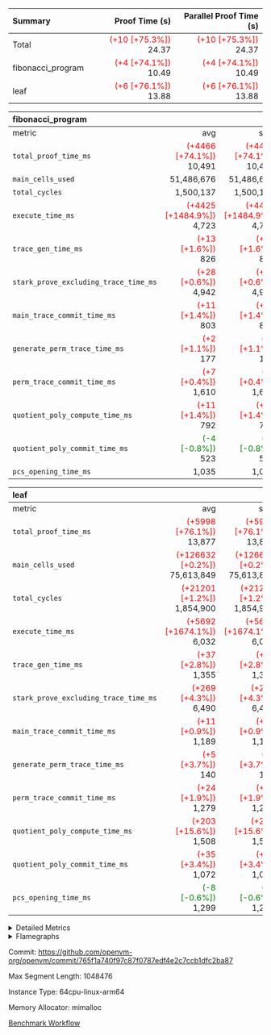 | Summary | Proof Time (s) | Parallel Proof Time (s) |
|:---|---:|---:|
| Total | <span style='color: red'>(+10 [+75.3%])</span> 24.37 | <span style='color: red'>(+10 [+75.3%])</span> 24.37 |
| fibonacci_program | <span style='color: red'>(+4 [+74.1%])</span> 10.49 | <span style='color: red'>(+4 [+74.1%])</span> 10.49 |
| leaf | <span style='color: red'>(+6 [+76.1%])</span> 13.88 | <span style='color: red'>(+6 [+76.1%])</span> 13.88 |


| fibonacci_program |||||
|:---|---:|---:|---:|---:|
|metric|avg|sum|max|min|
| `total_proof_time_ms ` | <span style='color: red'>(+4466 [+74.1%])</span> 10,491 | <span style='color: red'>(+4466 [+74.1%])</span> 10,491 | <span style='color: red'>(+4466 [+74.1%])</span> 10,491 | <span style='color: red'>(+4466 [+74.1%])</span> 10,491 |
| `main_cells_used     ` |  51,486,676 |  51,486,676 |  51,486,676 |  51,486,676 |
| `total_cycles        ` |  1,500,137 |  1,500,137 |  1,500,137 |  1,500,137 |
| `execute_time_ms     ` | <span style='color: red'>(+4425 [+1484.9%])</span> 4,723 | <span style='color: red'>(+4425 [+1484.9%])</span> 4,723 | <span style='color: red'>(+4425 [+1484.9%])</span> 4,723 | <span style='color: red'>(+4425 [+1484.9%])</span> 4,723 |
| `trace_gen_time_ms   ` | <span style='color: red'>(+13 [+1.6%])</span> 826 | <span style='color: red'>(+13 [+1.6%])</span> 826 | <span style='color: red'>(+13 [+1.6%])</span> 826 | <span style='color: red'>(+13 [+1.6%])</span> 826 |
| `stark_prove_excluding_trace_time_ms` | <span style='color: red'>(+28 [+0.6%])</span> 4,942 | <span style='color: red'>(+28 [+0.6%])</span> 4,942 | <span style='color: red'>(+28 [+0.6%])</span> 4,942 | <span style='color: red'>(+28 [+0.6%])</span> 4,942 |
| `main_trace_commit_time_ms` | <span style='color: red'>(+11 [+1.4%])</span> 803 | <span style='color: red'>(+11 [+1.4%])</span> 803 | <span style='color: red'>(+11 [+1.4%])</span> 803 | <span style='color: red'>(+11 [+1.4%])</span> 803 |
| `generate_perm_trace_time_ms` | <span style='color: red'>(+2 [+1.1%])</span> 177 | <span style='color: red'>(+2 [+1.1%])</span> 177 | <span style='color: red'>(+2 [+1.1%])</span> 177 | <span style='color: red'>(+2 [+1.1%])</span> 177 |
| `perm_trace_commit_time_ms` | <span style='color: red'>(+7 [+0.4%])</span> 1,610 | <span style='color: red'>(+7 [+0.4%])</span> 1,610 | <span style='color: red'>(+7 [+0.4%])</span> 1,610 | <span style='color: red'>(+7 [+0.4%])</span> 1,610 |
| `quotient_poly_compute_time_ms` | <span style='color: red'>(+11 [+1.4%])</span> 792 | <span style='color: red'>(+11 [+1.4%])</span> 792 | <span style='color: red'>(+11 [+1.4%])</span> 792 | <span style='color: red'>(+11 [+1.4%])</span> 792 |
| `quotient_poly_commit_time_ms` | <span style='color: green'>(-4 [-0.8%])</span> 523 | <span style='color: green'>(-4 [-0.8%])</span> 523 | <span style='color: green'>(-4 [-0.8%])</span> 523 | <span style='color: green'>(-4 [-0.8%])</span> 523 |
| `pcs_opening_time_ms ` |  1,035 |  1,035 |  1,035 |  1,035 |

| leaf |||||
|:---|---:|---:|---:|---:|
|metric|avg|sum|max|min|
| `total_proof_time_ms ` | <span style='color: red'>(+5998 [+76.1%])</span> 13,877 | <span style='color: red'>(+5998 [+76.1%])</span> 13,877 | <span style='color: red'>(+5998 [+76.1%])</span> 13,877 | <span style='color: red'>(+5998 [+76.1%])</span> 13,877 |
| `main_cells_used     ` | <span style='color: red'>(+126632 [+0.2%])</span> 75,613,849 | <span style='color: red'>(+126632 [+0.2%])</span> 75,613,849 | <span style='color: red'>(+126632 [+0.2%])</span> 75,613,849 | <span style='color: red'>(+126632 [+0.2%])</span> 75,613,849 |
| `total_cycles        ` | <span style='color: red'>(+21201 [+1.2%])</span> 1,854,900 | <span style='color: red'>(+21201 [+1.2%])</span> 1,854,900 | <span style='color: red'>(+21201 [+1.2%])</span> 1,854,900 | <span style='color: red'>(+21201 [+1.2%])</span> 1,854,900 |
| `execute_time_ms     ` | <span style='color: red'>(+5692 [+1674.1%])</span> 6,032 | <span style='color: red'>(+5692 [+1674.1%])</span> 6,032 | <span style='color: red'>(+5692 [+1674.1%])</span> 6,032 | <span style='color: red'>(+5692 [+1674.1%])</span> 6,032 |
| `trace_gen_time_ms   ` | <span style='color: red'>(+37 [+2.8%])</span> 1,355 | <span style='color: red'>(+37 [+2.8%])</span> 1,355 | <span style='color: red'>(+37 [+2.8%])</span> 1,355 | <span style='color: red'>(+37 [+2.8%])</span> 1,355 |
| `stark_prove_excluding_trace_time_ms` | <span style='color: red'>(+269 [+4.3%])</span> 6,490 | <span style='color: red'>(+269 [+4.3%])</span> 6,490 | <span style='color: red'>(+269 [+4.3%])</span> 6,490 | <span style='color: red'>(+269 [+4.3%])</span> 6,490 |
| `main_trace_commit_time_ms` | <span style='color: red'>(+11 [+0.9%])</span> 1,189 | <span style='color: red'>(+11 [+0.9%])</span> 1,189 | <span style='color: red'>(+11 [+0.9%])</span> 1,189 | <span style='color: red'>(+11 [+0.9%])</span> 1,189 |
| `generate_perm_trace_time_ms` | <span style='color: red'>(+5 [+3.7%])</span> 140 | <span style='color: red'>(+5 [+3.7%])</span> 140 | <span style='color: red'>(+5 [+3.7%])</span> 140 | <span style='color: red'>(+5 [+3.7%])</span> 140 |
| `perm_trace_commit_time_ms` | <span style='color: red'>(+24 [+1.9%])</span> 1,279 | <span style='color: red'>(+24 [+1.9%])</span> 1,279 | <span style='color: red'>(+24 [+1.9%])</span> 1,279 | <span style='color: red'>(+24 [+1.9%])</span> 1,279 |
| `quotient_poly_compute_time_ms` | <span style='color: red'>(+203 [+15.6%])</span> 1,508 | <span style='color: red'>(+203 [+15.6%])</span> 1,508 | <span style='color: red'>(+203 [+15.6%])</span> 1,508 | <span style='color: red'>(+203 [+15.6%])</span> 1,508 |
| `quotient_poly_commit_time_ms` | <span style='color: red'>(+35 [+3.4%])</span> 1,072 | <span style='color: red'>(+35 [+3.4%])</span> 1,072 | <span style='color: red'>(+35 [+3.4%])</span> 1,072 | <span style='color: red'>(+35 [+3.4%])</span> 1,072 |
| `pcs_opening_time_ms ` | <span style='color: green'>(-8 [-0.6%])</span> 1,299 | <span style='color: green'>(-8 [-0.6%])</span> 1,299 | <span style='color: green'>(-8 [-0.6%])</span> 1,299 | <span style='color: green'>(-8 [-0.6%])</span> 1,299 |



<details>
<summary>Detailed Metrics</summary>

| group | num_segments | keygen_time_ms | commit_exe_time_ms |
| --- | --- | --- | --- |
| fibonacci_program | 1 | 382 | 6 | 

| group | air_name | quotient_deg | interactions | constraints |
| --- | --- | --- | --- | --- |
| fibonacci_program | AccessAdapterAir<16> | 2 | 5 | 14 | 
| fibonacci_program | AccessAdapterAir<2> | 2 | 5 | 14 | 
| fibonacci_program | AccessAdapterAir<32> | 2 | 5 | 14 | 
| fibonacci_program | AccessAdapterAir<4> | 2 | 5 | 14 | 
| fibonacci_program | AccessAdapterAir<64> | 2 | 5 | 14 | 
| fibonacci_program | AccessAdapterAir<8> | 2 | 5 | 14 | 
| fibonacci_program | BitwiseOperationLookupAir<8> | 2 | 2 | 4 | 
| fibonacci_program | MemoryMerkleAir<8> | 2 | 4 | 40 | 
| fibonacci_program | PersistentBoundaryAir<8> | 2 | 3 | 6 | 
| fibonacci_program | PhantomAir | 2 | 3 | 5 | 
| fibonacci_program | Poseidon2PeripheryAir<BabyBearParameters>, 1> | 2 | 1 | 286 | 
| fibonacci_program | ProgramAir | 1 | 1 | 4 | 
| fibonacci_program | RangeTupleCheckerAir<2> | 1 | 1 | 4 | 
| fibonacci_program | VariableRangeCheckerAir | 1 | 1 | 4 | 
| fibonacci_program | VmAirWrapper<Rv32BaseAluAdapterAir, BaseAluCoreAir<4, 8> | 2 | 19 | 43 | 
| fibonacci_program | VmAirWrapper<Rv32BaseAluAdapterAir, LessThanCoreAir<4, 8> | 2 | 17 | 39 | 
| fibonacci_program | VmAirWrapper<Rv32BaseAluAdapterAir, ShiftCoreAir<4, 8> | 2 | 23 | 90 | 
| fibonacci_program | VmAirWrapper<Rv32BranchAdapterAir, BranchEqualCoreAir<4> | 2 | 11 | 25 | 
| fibonacci_program | VmAirWrapper<Rv32BranchAdapterAir, BranchLessThanCoreAir<4, 8> | 2 | 13 | 41 | 
| fibonacci_program | VmAirWrapper<Rv32CondRdWriteAdapterAir, Rv32JalLuiCoreAir> | 2 | 10 | 22 | 
| fibonacci_program | VmAirWrapper<Rv32HintStoreAdapterAir, Rv32HintStoreCoreAir> | 2 | 15 | 17 | 
| fibonacci_program | VmAirWrapper<Rv32JalrAdapterAir, Rv32JalrCoreAir> | 2 | 16 | 20 | 
| fibonacci_program | VmAirWrapper<Rv32LoadStoreAdapterAir, LoadSignExtendCoreAir<4, 8> | 2 | 18 | 33 | 
| fibonacci_program | VmAirWrapper<Rv32LoadStoreAdapterAir, LoadStoreCoreAir<4> | 2 | 17 | 38 | 
| fibonacci_program | VmAirWrapper<Rv32MultAdapterAir, DivRemCoreAir<4, 8> | 2 | 25 | 88 | 
| fibonacci_program | VmAirWrapper<Rv32MultAdapterAir, MulHCoreAir<4, 8> | 2 | 24 | 38 | 
| fibonacci_program | VmAirWrapper<Rv32MultAdapterAir, MultiplicationCoreAir<4, 8> | 2 | 19 | 26 | 
| fibonacci_program | VmAirWrapper<Rv32RdWriteAdapterAir, Rv32AuipcCoreAir> | 2 | 11 | 15 | 
| fibonacci_program | VmConnectorAir | 2 | 3 | 9 | 
| leaf | AccessAdapterAir<2> | 4 | 5 | 12 | 
| leaf | AccessAdapterAir<4> | 4 | 5 | 12 | 
| leaf | AccessAdapterAir<8> | 4 | 5 | 12 | 
| leaf | FriReducedOpeningAir | 4 | 35 | 59 | 
| leaf | NativePoseidon2Air<BabyBearParameters>, 1> | 4 | 176 | 590 | 
| leaf | PhantomAir | 4 | 3 | 4 | 
| leaf | ProgramAir | 1 | 1 | 4 | 
| leaf | VariableRangeCheckerAir | 1 | 1 | 4 | 
| leaf | VmAirWrapper<BranchNativeAdapterAir, BranchEqualCoreAir<1> | 2 | 11 | 23 | 
| leaf | VmAirWrapper<JalNativeAdapterAir, JalCoreAir> | 4 | 7 | 6 | 
| leaf | VmAirWrapper<NativeAdapterAir<2, 0>, PublicValuesCoreAir> | 4 | 11 | 23 | 
| leaf | VmAirWrapper<NativeAdapterAir<2, 1>, FieldArithmeticCoreAir> | 4 | 15 | 23 | 
| leaf | VmAirWrapper<NativeLoadStoreAdapterAir<1>, NativeLoadStoreCoreAir<1> | 4 | 15 | 20 | 
| leaf | VmAirWrapper<NativeLoadStoreAdapterAir<4>, NativeLoadStoreCoreAir<4> | 4 | 15 | 20 | 
| leaf | VmAirWrapper<NativeVectorizedAdapterAir<4>, FieldExtensionCoreAir> | 4 | 15 | 23 | 
| leaf | VmConnectorAir | 4 | 3 | 8 | 
| leaf | VolatileBoundaryAir | 4 | 4 | 16 | 

| group | air_name | dsl_ir | idx | opcode | cells_used |
| --- | --- | --- | --- | --- | --- |
| leaf | <BranchNativeAdapterAir,BranchEqualCoreAir<1>> | AssertEqE | 0 | BNE | 496,432 | 
| leaf | <BranchNativeAdapterAir,BranchEqualCoreAir<1>> | AssertEqEI | 0 | BNE | 92 | 
| leaf | <BranchNativeAdapterAir,BranchEqualCoreAir<1>> | AssertEqF | 0 | BNE | 62,008 | 
| leaf | <BranchNativeAdapterAir,BranchEqualCoreAir<1>> | AssertEqV | 0 | BNE | 33,373 | 
| leaf | <BranchNativeAdapterAir,BranchEqualCoreAir<1>> | AssertEqVI | 0 | BNE | 5,566 | 
| leaf | <BranchNativeAdapterAir,BranchEqualCoreAir<1>> | AssertNonZero | 0 | BEQ | 23 | 
| leaf | <BranchNativeAdapterAir,BranchEqualCoreAir<1>> | IfEq | 0 | BNE | 3,266 | 
| leaf | <BranchNativeAdapterAir,BranchEqualCoreAir<1>> | IfEqI | 0 | BNE | 509,933 | 
| leaf | <BranchNativeAdapterAir,BranchEqualCoreAir<1>> | IfNe | 0 | BEQ | 3,289 | 
| leaf | <BranchNativeAdapterAir,BranchEqualCoreAir<1>> | IfNeI | 0 | BEQ | 2,300 | 
| leaf | <BranchNativeAdapterAir,BranchEqualCoreAir<1>> | ZipFor | 0 | BNE | 6,833,369 | 
| leaf | <JalNativeAdapterAir,JalCoreAir> |  | 0 | JAL | 10 | 
| leaf | <JalNativeAdapterAir,JalCoreAir> | IfEqI | 0 | JAL | 86,410 | 
| leaf | <JalNativeAdapterAir,JalCoreAir> | IfNe | 0 | JAL | 10 | 
| leaf | <JalNativeAdapterAir,JalCoreAir> | ZipFor | 0 | JAL | 307,730 | 
| leaf | <NativeAdapterAir<2, 0>,PublicValuesCoreAir> | Publish | 0 | PUBLISH | 828 | 
| leaf | <NativeAdapterAir<2, 1>,FieldArithmeticCoreAir> |  | 0 | ADD | 30 | 
| leaf | <NativeAdapterAir<2, 1>,FieldArithmeticCoreAir> | AddEFFI | 0 | ADD | 21,120 | 
| leaf | <NativeAdapterAir<2, 1>,FieldArithmeticCoreAir> | AddEFI | 0 | ADD | 18,480 | 
| leaf | <NativeAdapterAir<2, 1>,FieldArithmeticCoreAir> | AddEI | 0 | ADD | 841,800 | 
| leaf | <NativeAdapterAir<2, 1>,FieldArithmeticCoreAir> | AddF | 0 | ADD | 82,050 | 
| leaf | <NativeAdapterAir<2, 1>,FieldArithmeticCoreAir> | AddFI | 0 | ADD | 468,990 | 
| leaf | <NativeAdapterAir<2, 1>,FieldArithmeticCoreAir> | AddV | 0 | ADD | 1,219,140 | 
| leaf | <NativeAdapterAir<2, 1>,FieldArithmeticCoreAir> | AddVI | 0 | ADD | 2,803,290 | 
| leaf | <NativeAdapterAir<2, 1>,FieldArithmeticCoreAir> | Alloc | 0 | ADD | 3,102,240 | 
| leaf | <NativeAdapterAir<2, 1>,FieldArithmeticCoreAir> | Alloc | 0 | MUL | 861,000 | 
| leaf | <NativeAdapterAir<2, 1>,FieldArithmeticCoreAir> | CastFV | 0 | ADD | 3,780 | 
| leaf | <NativeAdapterAir<2, 1>,FieldArithmeticCoreAir> | DivEIN | 0 | ADD | 6,480 | 
| leaf | <NativeAdapterAir<2, 1>,FieldArithmeticCoreAir> | DivF | 0 | DIV | 221,760 | 
| leaf | <NativeAdapterAir<2, 1>,FieldArithmeticCoreAir> | DivFIN | 0 | DIV | 3,840 | 
| leaf | <NativeAdapterAir<2, 1>,FieldArithmeticCoreAir> | ImmE | 0 | ADD | 106,080 | 
| leaf | <NativeAdapterAir<2, 1>,FieldArithmeticCoreAir> | ImmF | 0 | ADD | 123,570 | 
| leaf | <NativeAdapterAir<2, 1>,FieldArithmeticCoreAir> | ImmV | 0 | ADD | 160,410 | 
| leaf | <NativeAdapterAir<2, 1>,FieldArithmeticCoreAir> | LoadE | 0 | ADD | 282,240 | 
| leaf | <NativeAdapterAir<2, 1>,FieldArithmeticCoreAir> | LoadE | 0 | MUL | 282,240 | 
| leaf | <NativeAdapterAir<2, 1>,FieldArithmeticCoreAir> | LoadF | 0 | ADD | 355,440 | 
| leaf | <NativeAdapterAir<2, 1>,FieldArithmeticCoreAir> | LoadF | 0 | MUL | 236,490 | 
| leaf | <NativeAdapterAir<2, 1>,FieldArithmeticCoreAir> | LoadHeapPtr | 0 | ADD | 30 | 
| leaf | <NativeAdapterAir<2, 1>,FieldArithmeticCoreAir> | LoadV | 0 | ADD | 1,220,970 | 
| leaf | <NativeAdapterAir<2, 1>,FieldArithmeticCoreAir> | LoadV | 0 | MUL | 1,095,780 | 
| leaf | <NativeAdapterAir<2, 1>,FieldArithmeticCoreAir> | MulEF | 0 | MUL | 113,760 | 
| leaf | <NativeAdapterAir<2, 1>,FieldArithmeticCoreAir> | MulEFI | 0 | MUL | 15,000 | 
| leaf | <NativeAdapterAir<2, 1>,FieldArithmeticCoreAir> | MulEI | 0 | ADD | 183,120 | 
| leaf | <NativeAdapterAir<2, 1>,FieldArithmeticCoreAir> | MulF | 0 | MUL | 969,390 | 
| leaf | <NativeAdapterAir<2, 1>,FieldArithmeticCoreAir> | MulFI | 0 | MUL | 77,490 | 
| leaf | <NativeAdapterAir<2, 1>,FieldArithmeticCoreAir> | MulVI | 0 | MUL | 298,140 | 
| leaf | <NativeAdapterAir<2, 1>,FieldArithmeticCoreAir> | NegE | 0 | MUL | 5,160 | 
| leaf | <NativeAdapterAir<2, 1>,FieldArithmeticCoreAir> | StoreE | 0 | ADD | 231,840 | 
| leaf | <NativeAdapterAir<2, 1>,FieldArithmeticCoreAir> | StoreE | 0 | MUL | 231,840 | 
| leaf | <NativeAdapterAir<2, 1>,FieldArithmeticCoreAir> | StoreF | 0 | ADD | 27,030 | 
| leaf | <NativeAdapterAir<2, 1>,FieldArithmeticCoreAir> | StoreF | 0 | MUL | 15,720 | 
| leaf | <NativeAdapterAir<2, 1>,FieldArithmeticCoreAir> | StoreHeapPtr | 0 | ADD | 30 | 
| leaf | <NativeAdapterAir<2, 1>,FieldArithmeticCoreAir> | StoreV | 0 | ADD | 355,440 | 
| leaf | <NativeAdapterAir<2, 1>,FieldArithmeticCoreAir> | StoreV | 0 | MUL | 238,020 | 
| leaf | <NativeAdapterAir<2, 1>,FieldArithmeticCoreAir> | SubEF | 0 | ADD | 485,460 | 
| leaf | <NativeAdapterAir<2, 1>,FieldArithmeticCoreAir> | SubEF | 0 | SUB | 161,820 | 
| leaf | <NativeAdapterAir<2, 1>,FieldArithmeticCoreAir> | SubEFI | 0 | ADD | 10,320 | 
| leaf | <NativeAdapterAir<2, 1>,FieldArithmeticCoreAir> | SubEI | 0 | ADD | 12,960 | 
| leaf | <NativeAdapterAir<2, 1>,FieldArithmeticCoreAir> | SubFI | 0 | SUB | 76,890 | 
| leaf | <NativeAdapterAir<2, 1>,FieldArithmeticCoreAir> | SubV | 0 | SUB | 174,480 | 
| leaf | <NativeAdapterAir<2, 1>,FieldArithmeticCoreAir> | SubVI | 0 | SUB | 30,000 | 
| leaf | <NativeAdapterAir<2, 1>,FieldArithmeticCoreAir> | SubVIN | 0 | SUB | 25,200 | 
| leaf | <NativeAdapterAir<2, 1>,FieldArithmeticCoreAir> | UnsafeCastVF | 0 | ADD | 3,060 | 
| leaf | <NativeAdapterAir<2, 1>,FieldArithmeticCoreAir> | ZipFor | 0 | ADD | 9,661,350 | 
| leaf | <NativeLoadStoreAdapterAir<1>,NativeLoadStoreCoreAir<1>> | LoadF | 0 | LOADW | 592,100 | 
| leaf | <NativeLoadStoreAdapterAir<1>,NativeLoadStoreCoreAir<1>> | LoadV | 0 | LOADW | 3,183,100 | 
| leaf | <NativeLoadStoreAdapterAir<1>,NativeLoadStoreCoreAir<1>> | StoreF | 0 | STOREW | 221,300 | 
| leaf | <NativeLoadStoreAdapterAir<1>,NativeLoadStoreCoreAir<1>> | StoreHintWord | 0 | HINT_STOREW | 5,761,450 | 
| leaf | <NativeLoadStoreAdapterAir<1>,NativeLoadStoreCoreAir<1>> | StoreV | 0 | STOREW | 1,416,400 | 
| leaf | <NativeLoadStoreAdapterAir<4>,NativeLoadStoreCoreAir<4>> | LoadE | 0 | LOADW | 807,398 | 
| leaf | <NativeLoadStoreAdapterAir<4>,NativeLoadStoreCoreAir<4>> | StoreE | 0 | STOREW | 446,080 | 
| leaf | <NativeVectorizedAdapterAir<4>,FieldExtensionCoreAir> | AddE | 0 | FE4ADD | 497,480 | 
| leaf | <NativeVectorizedAdapterAir<4>,FieldExtensionCoreAir> | DivE | 0 | BBE4DIV | 248,560 | 
| leaf | <NativeVectorizedAdapterAir<4>,FieldExtensionCoreAir> | DivEIN | 0 | BBE4DIV | 2,160 | 
| leaf | <NativeVectorizedAdapterAir<4>,FieldExtensionCoreAir> | MulE | 0 | BBE4MUL | 560,160 | 
| leaf | <NativeVectorizedAdapterAir<4>,FieldExtensionCoreAir> | MulEI | 0 | BBE4MUL | 61,040 | 
| leaf | <NativeVectorizedAdapterAir<4>,FieldExtensionCoreAir> | SubE | 0 | FE4SUB | 132,240 | 
| leaf | FriReducedOpeningAir | FriReducedOpening | 0 | FRI_REDUCED_OPENING | 7,547,904 | 
| leaf | PhantomAir | CT-ExtractPublicValuesCommit | 0 | PHANTOM | 12 | 
| leaf | PhantomAir | CT-InitializePcsConst | 0 | PHANTOM | 12 | 
| leaf | PhantomAir | CT-ReadProofsFromInput | 0 | PHANTOM | 12 | 
| leaf | PhantomAir | CT-VerifyProofs | 0 | PHANTOM | 12 | 
| leaf | PhantomAir | CT-cache-generator-powers | 0 | PHANTOM | 4,032 | 
| leaf | PhantomAir | CT-compute-reduced-opening | 0 | PHANTOM | 4,032 | 
| leaf | PhantomAir | CT-exp-reverse-bits-len | 0 | PHANTOM | 41,328 | 
| leaf | PhantomAir | CT-single-reduced-opening-eval | 0 | PHANTOM | 64,008 | 
| leaf | PhantomAir | CT-stage-c-build-rounds | 0 | PHANTOM | 12 | 
| leaf | PhantomAir | CT-stage-d-verifier-verify | 0 | PHANTOM | 12 | 
| leaf | PhantomAir | CT-stage-d-verify-pcs | 0 | PHANTOM | 12 | 
| leaf | PhantomAir | CT-stage-e-verify-constraints | 0 | PHANTOM | 12 | 
| leaf | PhantomAir | CT-verify-batch | 0 | PHANTOM | 4,032 | 
| leaf | PhantomAir | CT-verify-batch-ext | 0 | PHANTOM | 10,080 | 
| leaf | PhantomAir | CT-verify-query | 0 | PHANTOM | 504 | 
| leaf | PhantomAir | HintBitsF | 0 | PHANTOM | 750 | 
| leaf | PhantomAir | HintInputVec | 0 | PHANTOM | 138,024 | 
| leaf | VerifyBatchAir | Poseidon2CompressBabyBear | 0 | COMP_POS2 | 10,773 | 
| leaf | VerifyBatchAir | Poseidon2PermuteBabyBear | 0 | PERM_POS2 | 20,349 | 
| leaf | VerifyBatchAir | VerifyBatchExt | 0 | VERIFY_BATCH | 4,524,660 | 
| leaf | VerifyBatchAir | VerifyBatchFelt | 0 | VERIFY_BATCH | 6,451,830 | 

| group | air_name | dsl_ir | opcode | segment | cells_used |
| --- | --- | --- | --- | --- | --- |
| fibonacci_program | <Rv32BaseAluAdapterAir,BaseAluCoreAir<4, 8>> |  | ADD | 0 | 32,401,620 | 
| fibonacci_program | <Rv32BaseAluAdapterAir,BaseAluCoreAir<4, 8>> |  | AND | 0 | 72 | 
| fibonacci_program | <Rv32BaseAluAdapterAir,BaseAluCoreAir<4, 8>> |  | OR | 0 | 36 | 
| fibonacci_program | <Rv32BaseAluAdapterAir,BaseAluCoreAir<4, 8>> |  | SUB | 0 | 144 | 
| fibonacci_program | <Rv32BaseAluAdapterAir,BaseAluCoreAir<4, 8>> |  | XOR | 0 | 72 | 
| fibonacci_program | <Rv32BaseAluAdapterAir,LessThanCoreAir<4, 8>> |  | SLTU | 0 | 11,100,074 | 
| fibonacci_program | <Rv32BaseAluAdapterAir,ShiftCoreAir<4, 8>> |  | SLL | 0 | 106 | 
| fibonacci_program | <Rv32BranchAdapterAir,BranchEqualCoreAir<4>> |  | BEQ | 0 | 2,600,104 | 
| fibonacci_program | <Rv32BranchAdapterAir,BranchEqualCoreAir<4>> |  | BNE | 0 | 2,600,130 | 
| fibonacci_program | <Rv32BranchAdapterAir,BranchLessThanCoreAir<4, 8>> |  | BGEU | 0 | 96 | 
| fibonacci_program | <Rv32BranchAdapterAir,BranchLessThanCoreAir<4, 8>> |  | BLTU | 0 | 64 | 
| fibonacci_program | <Rv32CondRdWriteAdapterAir,Rv32JalLuiCoreAir> |  | JAL | 0 | 1,800,018 | 
| fibonacci_program | <Rv32CondRdWriteAdapterAir,Rv32JalLuiCoreAir> |  | LUI | 0 | 162 | 
| fibonacci_program | <Rv32HintStoreAdapterAir,Rv32HintStoreCoreAir> |  | HINT_STOREW | 0 | 78 | 
| fibonacci_program | <Rv32JalrAdapterAir,Rv32JalrCoreAir> |  | JALR | 0 | 364 | 
| fibonacci_program | <Rv32LoadStoreAdapterAir,LoadStoreCoreAir<4>> |  | LOADW | 0 | 520 | 
| fibonacci_program | <Rv32LoadStoreAdapterAir,LoadStoreCoreAir<4>> |  | STOREW | 0 | 600 | 
| fibonacci_program | <Rv32RdWriteAdapterAir,Rv32AuipcCoreAir> |  | AUIPC | 0 | 168 | 
| fibonacci_program | PhantomAir |  | PHANTOM | 0 | 12 | 

| group | air_name | idx | rows | prep_cols | perm_cols | main_cols | cells |
| --- | --- | --- | --- | --- | --- | --- | --- |
| leaf | AccessAdapterAir<2> | 0 | 262,144 |  | 16 | 11 | 7,077,888 | 
| leaf | AccessAdapterAir<4> | 0 | 131,072 |  | 16 | 13 | 3,801,088 | 
| leaf | AccessAdapterAir<8> | 0 | 512 |  | 16 | 17 | 16,896 | 
| leaf | FriReducedOpeningAir | 0 | 131,072 |  | 76 | 64 | 18,350,080 | 
| leaf | NativePoseidon2Air<BabyBearParameters>, 1> | 0 | 32,768 |  | 356 | 399 | 24,739,840 | 
| leaf | PhantomAir | 0 | 65,536 |  | 8 | 6 | 917,504 | 
| leaf | ProgramAir | 0 | 131,072 |  | 8 | 10 | 2,359,296 | 
| leaf | VariableRangeCheckerAir | 0 | 262,144 | 2 | 8 | 1 | 2,359,296 | 
| leaf | VmAirWrapper<BranchNativeAdapterAir, BranchEqualCoreAir<1> | 0 | 524,288 |  | 28 | 23 | 26,738,688 | 
| leaf | VmAirWrapper<JalNativeAdapterAir, JalCoreAir> | 0 | 65,536 |  | 12 | 10 | 1,441,792 | 
| leaf | VmAirWrapper<NativeAdapterAir<2, 0>, PublicValuesCoreAir> | 0 | 64 |  | 16 | 23 | 2,496 | 
| leaf | VmAirWrapper<NativeAdapterAir<2, 1>, FieldArithmeticCoreAir> | 0 | 1,048,576 |  | 20 | 30 | 52,428,800 | 
| leaf | VmAirWrapper<NativeLoadStoreAdapterAir<1>, NativeLoadStoreCoreAir<1> | 0 | 524,288 |  | 36 | 25 | 31,981,568 | 
| leaf | VmAirWrapper<NativeLoadStoreAdapterAir<4>, NativeLoadStoreCoreAir<4> | 0 | 65,536 |  | 36 | 34 | 4,587,520 | 
| leaf | VmAirWrapper<NativeVectorizedAdapterAir<4>, FieldExtensionCoreAir> | 0 | 65,536 |  | 20 | 40 | 3,932,160 | 
| leaf | VmConnectorAir | 0 | 2 | 1 | 8 | 4 | 24 | 
| leaf | VolatileBoundaryAir | 0 | 524,288 |  | 8 | 11 | 9,961,472 | 

| group | air_name | segment | rows | prep_cols | perm_cols | main_cols | cells |
| --- | --- | --- | --- | --- | --- | --- | --- |
| fibonacci_program | AccessAdapterAir<8> | 0 | 64 |  | 24 | 17 | 2,624 | 
| fibonacci_program | BitwiseOperationLookupAir<8> | 0 | 65,536 | 3 | 8 | 2 | 655,360 | 
| fibonacci_program | MemoryMerkleAir<8> | 0 | 256 |  | 20 | 32 | 13,312 | 
| fibonacci_program | PersistentBoundaryAir<8> | 0 | 64 |  | 12 | 20 | 2,048 | 
| fibonacci_program | PhantomAir | 0 | 2 |  | 12 | 6 | 36 | 
| fibonacci_program | Poseidon2PeripheryAir<BabyBearParameters>, 1> | 0 | 256 |  | 8 | 300 | 78,848 | 
| fibonacci_program | ProgramAir | 0 | 4,096 |  | 8 | 10 | 73,728 | 
| fibonacci_program | RangeTupleCheckerAir<2> | 0 | 524,288 | 2 | 8 | 1 | 4,718,592 | 
| fibonacci_program | VariableRangeCheckerAir | 0 | 262,144 | 2 | 8 | 1 | 2,359,296 | 
| fibonacci_program | VmAirWrapper<Rv32BaseAluAdapterAir, BaseAluCoreAir<4, 8> | 0 | 1,048,576 |  | 80 | 36 | 121,634,816 | 
| fibonacci_program | VmAirWrapper<Rv32BaseAluAdapterAir, LessThanCoreAir<4, 8> | 0 | 524,288 |  | 40 | 37 | 40,370,176 | 
| fibonacci_program | VmAirWrapper<Rv32BaseAluAdapterAir, ShiftCoreAir<4, 8> | 0 | 2 |  | 52 | 53 | 210 | 
| fibonacci_program | VmAirWrapper<Rv32BranchAdapterAir, BranchEqualCoreAir<4> | 0 | 262,144 |  | 48 | 26 | 19,398,656 | 
| fibonacci_program | VmAirWrapper<Rv32BranchAdapterAir, BranchLessThanCoreAir<4, 8> | 0 | 8 |  | 56 | 32 | 704 | 
| fibonacci_program | VmAirWrapper<Rv32CondRdWriteAdapterAir, Rv32JalLuiCoreAir> | 0 | 131,072 |  | 44 | 18 | 8,126,464 | 
| fibonacci_program | VmAirWrapper<Rv32HintStoreAdapterAir, Rv32HintStoreCoreAir> | 0 | 4 |  | 36 | 26 | 248 | 
| fibonacci_program | VmAirWrapper<Rv32JalrAdapterAir, Rv32JalrCoreAir> | 0 | 16 |  | 36 | 28 | 1,024 | 
| fibonacci_program | VmAirWrapper<Rv32LoadStoreAdapterAir, LoadStoreCoreAir<4> | 0 | 32 |  | 72 | 40 | 3,584 | 
| fibonacci_program | VmAirWrapper<Rv32RdWriteAdapterAir, Rv32AuipcCoreAir> | 0 | 16 |  | 28 | 21 | 784 | 
| fibonacci_program | VmConnectorAir | 0 | 2 | 1 | 12 | 4 | 32 | 

| group | chip_name | idx | rows_used |
| --- | --- | --- | --- |
| leaf | <BranchNativeAdapterAir,BranchEqualCoreAir<1>> | 0 | 345,637 | 
| leaf | <JalNativeAdapterAir,JalCoreAir> | 0 | 39,416 | 
| leaf | <NativeAdapterAir<2, 0>,PublicValuesCoreAir> | 0 | 36 | 
| leaf | <NativeAdapterAir<2, 1>,FieldArithmeticCoreAir> | 0 | 897,360 | 
| leaf | <NativeLoadStoreAdapterAir<1>,NativeLoadStoreCoreAir<1>> | 0 | 446,974 | 
| leaf | <NativeLoadStoreAdapterAir<4>,NativeLoadStoreCoreAir<4>> | 0 | 36,867 | 
| leaf | <NativeVectorizedAdapterAir<4>,FieldExtensionCoreAir> | 0 | 37,541 | 
| leaf | AccessAdapter<2> | 0 | 204,878 | 
| leaf | AccessAdapter<4> | 0 | 98,156 | 
| leaf | AccessAdapter<8> | 0 | 322 | 
| leaf | Boundary | 0 | 338,543 | 
| leaf | FriReducedOpeningAir | 0 | 117,936 | 
| leaf | PhantomAir | 0 | 44,481 | 
| leaf | ProgramChip | 0 | 75,255 | 
| leaf | VariableRangeCheckerAir | 0 | 262,144 | 
| leaf | VerifyBatchAir | 0 | 27,588 | 
| leaf | VmConnectorAir | 0 | 2 | 

| group | chip_name | segment | rows_used |
| --- | --- | --- | --- |
| fibonacci_program | <Rv32BaseAluAdapterAir,BaseAluCoreAir<4, 8>> | 0 | 900,054 | 
| fibonacci_program | <Rv32BaseAluAdapterAir,LessThanCoreAir<4, 8>> | 0 | 300,002 | 
| fibonacci_program | <Rv32BaseAluAdapterAir,ShiftCoreAir<4, 8>> | 0 | 2 | 
| fibonacci_program | <Rv32BranchAdapterAir,BranchEqualCoreAir<4>> | 0 | 200,009 | 
| fibonacci_program | <Rv32BranchAdapterAir,BranchLessThanCoreAir<4, 8>> | 0 | 5 | 
| fibonacci_program | <Rv32CondRdWriteAdapterAir,Rv32JalLuiCoreAir> | 0 | 100,010 | 
| fibonacci_program | <Rv32HintStoreAdapterAir,Rv32HintStoreCoreAir> | 0 | 3 | 
| fibonacci_program | <Rv32JalrAdapterAir,Rv32JalrCoreAir> | 0 | 13 | 
| fibonacci_program | <Rv32LoadStoreAdapterAir,LoadStoreCoreAir<4>> | 0 | 28 | 
| fibonacci_program | <Rv32RdWriteAdapterAir,Rv32AuipcCoreAir> | 0 | 9 | 
| fibonacci_program | AccessAdapter<8> | 0 | 36 | 
| fibonacci_program | Arc<BabyBearParameters>, 1> | 0 | 176 | 
| fibonacci_program | BitwiseOperationLookupAir<8> | 0 | 65,536 | 
| fibonacci_program | Boundary | 0 | 36 | 
| fibonacci_program | Merkle | 0 | 228 | 
| fibonacci_program | PhantomAir | 0 | 2 | 
| fibonacci_program | ProgramChip | 0 | 3,275 | 
| fibonacci_program | RangeTupleCheckerAir<2> | 0 | 524,288 | 
| fibonacci_program | VariableRangeCheckerAir | 0 | 262,144 | 
| fibonacci_program | VmConnectorAir | 0 | 2 | 

| group | dsl_ir | idx | opcode | frequency |
| --- | --- | --- | --- | --- |
| leaf |  | 0 | ADD | 2 | 
| leaf |  | 0 | JAL | 1 | 
| leaf | AddE | 0 | FE4ADD | 12,437 | 
| leaf | AddEFFI | 0 | ADD | 704 | 
| leaf | AddEFI | 0 | ADD | 616 | 
| leaf | AddEI | 0 | ADD | 28,060 | 
| leaf | AddF | 0 | ADD | 2,735 | 
| leaf | AddFI | 0 | ADD | 15,633 | 
| leaf | AddV | 0 | ADD | 40,638 | 
| leaf | AddVI | 0 | ADD | 93,443 | 
| leaf | Alloc | 0 | ADD | 103,408 | 
| leaf | Alloc | 0 | MUL | 28,700 | 
| leaf | AssertEqE | 0 | BNE | 21,584 | 
| leaf | AssertEqEI | 0 | BNE | 4 | 
| leaf | AssertEqF | 0 | BNE | 2,696 | 
| leaf | AssertEqV | 0 | BNE | 1,451 | 
| leaf | AssertEqVI | 0 | BNE | 242 | 
| leaf | AssertNonZero | 0 | BEQ | 1 | 
| leaf | CT-ExtractPublicValuesCommit | 0 | PHANTOM | 2 | 
| leaf | CT-InitializePcsConst | 0 | PHANTOM | 2 | 
| leaf | CT-ReadProofsFromInput | 0 | PHANTOM | 2 | 
| leaf | CT-VerifyProofs | 0 | PHANTOM | 2 | 
| leaf | CT-cache-generator-powers | 0 | PHANTOM | 672 | 
| leaf | CT-compute-reduced-opening | 0 | PHANTOM | 672 | 
| leaf | CT-exp-reverse-bits-len | 0 | PHANTOM | 6,888 | 
| leaf | CT-single-reduced-opening-eval | 0 | PHANTOM | 10,668 | 
| leaf | CT-stage-c-build-rounds | 0 | PHANTOM | 2 | 
| leaf | CT-stage-d-verifier-verify | 0 | PHANTOM | 2 | 
| leaf | CT-stage-d-verify-pcs | 0 | PHANTOM | 2 | 
| leaf | CT-stage-e-verify-constraints | 0 | PHANTOM | 2 | 
| leaf | CT-verify-batch | 0 | PHANTOM | 672 | 
| leaf | CT-verify-batch-ext | 0 | PHANTOM | 1,680 | 
| leaf | CT-verify-query | 0 | PHANTOM | 84 | 
| leaf | CastFV | 0 | ADD | 126 | 
| leaf | DivE | 0 | BBE4DIV | 6,214 | 
| leaf | DivEIN | 0 | ADD | 216 | 
| leaf | DivEIN | 0 | BBE4DIV | 54 | 
| leaf | DivF | 0 | DIV | 7,392 | 
| leaf | DivFIN | 0 | DIV | 128 | 
| leaf | FriReducedOpening | 0 | FRI_REDUCED_OPENING | 5,334 | 
| leaf | HintBitsF | 0 | PHANTOM | 125 | 
| leaf | HintInputVec | 0 | PHANTOM | 23,004 | 
| leaf | IfEq | 0 | BNE | 142 | 
| leaf | IfEqI | 0 | BNE | 22,171 | 
| leaf | IfEqI | 0 | JAL | 8,641 | 
| leaf | IfNe | 0 | BEQ | 143 | 
| leaf | IfNe | 0 | JAL | 1 | 
| leaf | IfNeI | 0 | BEQ | 100 | 
| leaf | ImmE | 0 | ADD | 3,536 | 
| leaf | ImmF | 0 | ADD | 4,119 | 
| leaf | ImmV | 0 | ADD | 5,347 | 
| leaf | LoadE | 0 | ADD | 9,408 | 
| leaf | LoadE | 0 | LOADW | 23,747 | 
| leaf | LoadE | 0 | MUL | 9,408 | 
| leaf | LoadF | 0 | ADD | 11,848 | 
| leaf | LoadF | 0 | LOADW | 23,684 | 
| leaf | LoadF | 0 | MUL | 7,883 | 
| leaf | LoadHeapPtr | 0 | ADD | 1 | 
| leaf | LoadV | 0 | ADD | 40,699 | 
| leaf | LoadV | 0 | LOADW | 127,324 | 
| leaf | LoadV | 0 | MUL | 36,526 | 
| leaf | MulE | 0 | BBE4MUL | 14,004 | 
| leaf | MulEF | 0 | MUL | 3,792 | 
| leaf | MulEFI | 0 | MUL | 500 | 
| leaf | MulEI | 0 | ADD | 6,104 | 
| leaf | MulEI | 0 | BBE4MUL | 1,526 | 
| leaf | MulF | 0 | MUL | 32,313 | 
| leaf | MulFI | 0 | MUL | 2,583 | 
| leaf | MulVI | 0 | MUL | 9,938 | 
| leaf | NegE | 0 | MUL | 172 | 
| leaf | Poseidon2CompressBabyBear | 0 | COMP_POS2 | 27 | 
| leaf | Poseidon2PermuteBabyBear | 0 | PERM_POS2 | 51 | 
| leaf | Publish | 0 | PUBLISH | 36 | 
| leaf | StoreE | 0 | ADD | 7,728 | 
| leaf | StoreE | 0 | MUL | 7,728 | 
| leaf | StoreE | 0 | STOREW | 13,120 | 
| leaf | StoreF | 0 | ADD | 901 | 
| leaf | StoreF | 0 | MUL | 524 | 
| leaf | StoreF | 0 | STOREW | 8,852 | 
| leaf | StoreHeapPtr | 0 | ADD | 1 | 
| leaf | StoreHintWord | 0 | HINT_STOREW | 230,458 | 
| leaf | StoreV | 0 | ADD | 11,848 | 
| leaf | StoreV | 0 | MUL | 7,934 | 
| leaf | StoreV | 0 | STOREW | 56,656 | 
| leaf | SubE | 0 | FE4SUB | 3,306 | 
| leaf | SubEF | 0 | ADD | 16,182 | 
| leaf | SubEF | 0 | SUB | 5,394 | 
| leaf | SubEFI | 0 | ADD | 344 | 
| leaf | SubEI | 0 | ADD | 432 | 
| leaf | SubFI | 0 | SUB | 2,563 | 
| leaf | SubV | 0 | SUB | 5,816 | 
| leaf | SubVI | 0 | SUB | 1,000 | 
| leaf | SubVIN | 0 | SUB | 840 | 
| leaf | UnsafeCastVF | 0 | ADD | 102 | 
| leaf | VerifyBatchExt | 0 | VERIFY_BATCH | 840 | 
| leaf | VerifyBatchFelt | 0 | VERIFY_BATCH | 336 | 
| leaf | ZipFor | 0 | ADD | 322,045 | 
| leaf | ZipFor | 0 | BNE | 297,103 | 
| leaf | ZipFor | 0 | JAL | 30,773 | 

| group | dsl_ir | opcode | segment | frequency |
| --- | --- | --- | --- | --- |
| fibonacci_program |  | ADD | 0 | 900,045 | 
| fibonacci_program |  | AND | 0 | 2 | 
| fibonacci_program |  | AUIPC | 0 | 9 | 
| fibonacci_program |  | BEQ | 0 | 100,004 | 
| fibonacci_program |  | BGEU | 0 | 3 | 
| fibonacci_program |  | BLTU | 0 | 2 | 
| fibonacci_program |  | BNE | 0 | 100,005 | 
| fibonacci_program |  | HINT_STOREW | 0 | 3 | 
| fibonacci_program |  | JAL | 0 | 100,001 | 
| fibonacci_program |  | JALR | 0 | 13 | 
| fibonacci_program |  | LOADW | 0 | 13 | 
| fibonacci_program |  | LUI | 0 | 9 | 
| fibonacci_program |  | OR | 0 | 1 | 
| fibonacci_program |  | PHANTOM | 0 | 2 | 
| fibonacci_program |  | SLL | 0 | 2 | 
| fibonacci_program |  | SLTU | 0 | 300,002 | 
| fibonacci_program |  | STOREW | 0 | 15 | 
| fibonacci_program |  | SUB | 0 | 4 | 
| fibonacci_program |  | XOR | 0 | 2 | 

| group | idx | trace_gen_time_ms | total_proof_time_ms | total_cycles | total_cells | stark_prove_excluding_trace_time_ms | quotient_poly_compute_time_ms | quotient_poly_commit_time_ms | perm_trace_commit_time_ms | pcs_opening_time_ms | main_trace_commit_time_ms | main_cells_used | generate_perm_trace_time_ms | execute_time_ms |
| --- | --- | --- | --- | --- | --- | --- | --- | --- | --- | --- | --- | --- | --- | --- |
| leaf | 0 | 1,355 | 13,877 | 1,854,900 | 190,696,408 | 6,490 | 1,508 | 1,072 | 1,279 | 1,299 | 1,189 | 75,613,849 | 140 | 6,032 | 

| group | segment | trace_gen_time_ms | total_proof_time_ms | total_cycles | total_cells | stark_prove_excluding_trace_time_ms | quotient_poly_compute_time_ms | quotient_poly_commit_time_ms | perm_trace_commit_time_ms | pcs_opening_time_ms | main_trace_commit_time_ms | main_cells_used | generate_perm_trace_time_ms | execute_time_ms |
| --- | --- | --- | --- | --- | --- | --- | --- | --- | --- | --- | --- | --- | --- | --- |
| fibonacci_program | 0 | 826 | 10,491 | 1,500,137 | 197,440,542 | 4,942 | 792 | 523 | 1,610 | 1,035 | 803 | 51,486,676 | 177 | 4,723 | 

</details>


<details>
<summary>Flamegraphs</summary>

[![](https://openvm-public-data-sandbox-us-east-1.s3.us-east-1.amazonaws.com/benchmark/github/flamegraphs/765f1a740f97c87f0787edf4e2c7ccb1dfc2ba87/fibonacci-765f1a740f97c87f0787edf4e2c7ccb1dfc2ba87-fibonacci_program.dsl_ir.opcode.air_name.cells_used.reverse.svg)](https://openvm-public-data-sandbox-us-east-1.s3.us-east-1.amazonaws.com/benchmark/github/flamegraphs/765f1a740f97c87f0787edf4e2c7ccb1dfc2ba87/fibonacci-765f1a740f97c87f0787edf4e2c7ccb1dfc2ba87-fibonacci_program.dsl_ir.opcode.air_name.cells_used.reverse.svg)
[![](https://openvm-public-data-sandbox-us-east-1.s3.us-east-1.amazonaws.com/benchmark/github/flamegraphs/765f1a740f97c87f0787edf4e2c7ccb1dfc2ba87/fibonacci-765f1a740f97c87f0787edf4e2c7ccb1dfc2ba87-fibonacci_program.dsl_ir.opcode.air_name.cells_used.svg)](https://openvm-public-data-sandbox-us-east-1.s3.us-east-1.amazonaws.com/benchmark/github/flamegraphs/765f1a740f97c87f0787edf4e2c7ccb1dfc2ba87/fibonacci-765f1a740f97c87f0787edf4e2c7ccb1dfc2ba87-fibonacci_program.dsl_ir.opcode.air_name.cells_used.svg)
[![](https://openvm-public-data-sandbox-us-east-1.s3.us-east-1.amazonaws.com/benchmark/github/flamegraphs/765f1a740f97c87f0787edf4e2c7ccb1dfc2ba87/fibonacci-765f1a740f97c87f0787edf4e2c7ccb1dfc2ba87-fibonacci_program.dsl_ir.opcode.frequency.reverse.svg)](https://openvm-public-data-sandbox-us-east-1.s3.us-east-1.amazonaws.com/benchmark/github/flamegraphs/765f1a740f97c87f0787edf4e2c7ccb1dfc2ba87/fibonacci-765f1a740f97c87f0787edf4e2c7ccb1dfc2ba87-fibonacci_program.dsl_ir.opcode.frequency.reverse.svg)
[![](https://openvm-public-data-sandbox-us-east-1.s3.us-east-1.amazonaws.com/benchmark/github/flamegraphs/765f1a740f97c87f0787edf4e2c7ccb1dfc2ba87/fibonacci-765f1a740f97c87f0787edf4e2c7ccb1dfc2ba87-fibonacci_program.dsl_ir.opcode.frequency.svg)](https://openvm-public-data-sandbox-us-east-1.s3.us-east-1.amazonaws.com/benchmark/github/flamegraphs/765f1a740f97c87f0787edf4e2c7ccb1dfc2ba87/fibonacci-765f1a740f97c87f0787edf4e2c7ccb1dfc2ba87-fibonacci_program.dsl_ir.opcode.frequency.svg)
[![](https://openvm-public-data-sandbox-us-east-1.s3.us-east-1.amazonaws.com/benchmark/github/flamegraphs/765f1a740f97c87f0787edf4e2c7ccb1dfc2ba87/fibonacci-765f1a740f97c87f0787edf4e2c7ccb1dfc2ba87-leaf.dsl_ir.opcode.air_name.cells_used.reverse.svg)](https://openvm-public-data-sandbox-us-east-1.s3.us-east-1.amazonaws.com/benchmark/github/flamegraphs/765f1a740f97c87f0787edf4e2c7ccb1dfc2ba87/fibonacci-765f1a740f97c87f0787edf4e2c7ccb1dfc2ba87-leaf.dsl_ir.opcode.air_name.cells_used.reverse.svg)
[![](https://openvm-public-data-sandbox-us-east-1.s3.us-east-1.amazonaws.com/benchmark/github/flamegraphs/765f1a740f97c87f0787edf4e2c7ccb1dfc2ba87/fibonacci-765f1a740f97c87f0787edf4e2c7ccb1dfc2ba87-leaf.dsl_ir.opcode.air_name.cells_used.svg)](https://openvm-public-data-sandbox-us-east-1.s3.us-east-1.amazonaws.com/benchmark/github/flamegraphs/765f1a740f97c87f0787edf4e2c7ccb1dfc2ba87/fibonacci-765f1a740f97c87f0787edf4e2c7ccb1dfc2ba87-leaf.dsl_ir.opcode.air_name.cells_used.svg)
[![](https://openvm-public-data-sandbox-us-east-1.s3.us-east-1.amazonaws.com/benchmark/github/flamegraphs/765f1a740f97c87f0787edf4e2c7ccb1dfc2ba87/fibonacci-765f1a740f97c87f0787edf4e2c7ccb1dfc2ba87-leaf.dsl_ir.opcode.frequency.reverse.svg)](https://openvm-public-data-sandbox-us-east-1.s3.us-east-1.amazonaws.com/benchmark/github/flamegraphs/765f1a740f97c87f0787edf4e2c7ccb1dfc2ba87/fibonacci-765f1a740f97c87f0787edf4e2c7ccb1dfc2ba87-leaf.dsl_ir.opcode.frequency.reverse.svg)
[![](https://openvm-public-data-sandbox-us-east-1.s3.us-east-1.amazonaws.com/benchmark/github/flamegraphs/765f1a740f97c87f0787edf4e2c7ccb1dfc2ba87/fibonacci-765f1a740f97c87f0787edf4e2c7ccb1dfc2ba87-leaf.dsl_ir.opcode.frequency.svg)](https://openvm-public-data-sandbox-us-east-1.s3.us-east-1.amazonaws.com/benchmark/github/flamegraphs/765f1a740f97c87f0787edf4e2c7ccb1dfc2ba87/fibonacci-765f1a740f97c87f0787edf4e2c7ccb1dfc2ba87-leaf.dsl_ir.opcode.frequency.svg)

</details>

Commit: https://github.com/openvm-org/openvm/commit/765f1a740f97c87f0787edf4e2c7ccb1dfc2ba87

Max Segment Length: 1048476

Instance Type: 64cpu-linux-arm64

Memory Allocator: mimalloc

[Benchmark Workflow](https://github.com/openvm-org/openvm/actions/runs/12915781220)
